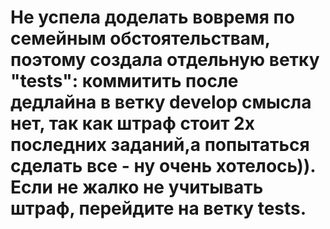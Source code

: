 # Не успела доделать вовремя по семейным обстоятельствам, поэтому создала отдельную ветку "tests": коммитить после дедлайна в ветку  develop смысла нет, так как штраф стоит 2х последних заданий,а попытаться сделать все - ну очень хотелось)). Если не жалко не учитывать штраф, перейдите на ветку tests.
